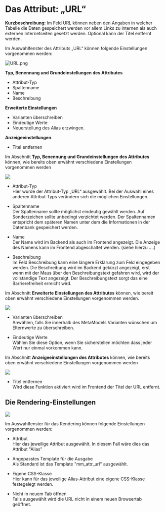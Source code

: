 # Das Attribut: „URL“

**Kurzbeschreibung:**
Im Feld URL können neben den Angaben in welcher Tabelle die Daten gespeichert werden vor allem Links zu internen als auch externen Internetseiten gesetzt werden. Optional kann der Titel entfernt werden.


Im Auswahlfenster des Attributs „URL“ können folgende Einstellungen vorgenommen werden:

![URL.png](docs-de/manual/attribute/url/URL.png)

**Typ, Benennung und Grundeinstellungen des Attributes**

- Attribut-Typ
- Spaltenname
- Name
- Beschreibung


**Erweiterte Einstellungen**

- Varianten überschreiben
- Eindeutige Werte
- Neuerstellung des Alias erzwingen.


**Anzeigeeinstellungen**

- Titel entfernen

Im Abschnitt **Typ, Benennung und Grundeinstellungen des Attributes** können, wie bereits oben erwähnt verschiedene Einstellungen vorgenommen werden

![](http://)

- Attribut-Typ<br/>
Hier wurde der Attribut-Typ „URL“ ausgewählt. Bei der Auswahl eines anderen Attribut-Typs verändern sich die möglichen Einstellungen.<br/>

- Spaltenname<br/>
Der Spaltenname sollte möglichst eindeutig gewählt werden. Auf Sonderzeichen sollte unbedingt verzichtet werden. Der Spaltennamen entspricht dem späteren Namen unter dem die Informationen in der Datenbank gespeichert werden.<br/>

- Name<br/>
Der Name wird im Backend als auch im Frontend angezeigt. Die Anzeige des Namens kann im Frontend abgeschaltet werden. (siehe hierzu ....)<br/>

- Beschreibung<br/>
Im Feld Beschreibung kann eine längere Erklärung zum Feld eingegeben werden. Die Beschreibung wird im Backend gekürzt angezeigt, erst wenn mit der Maus über den Beschreibungstext gefahren wird, wird der vollständige Text angezeigt.
Der Beschreibungstext sorgt das eine Barrierefreiheit erreicht wird.

Im Abschnitt **Erweiterte Einstellungen des Attributes** können, wie bereit oben erwähnt verschiedene Einstellungen vorgenommen werden.

![](http://)

- Varianten überschreiben<br/>
Anwählen, falls Sie innerhalb des MetaModels Varianten wünschen um Elternwerte zu überschreiben.<br/>

- Eindeutige Werte<br/>
Wählen Sie diese Option, wenn Sie sicherstellen möchten dass jeder Wert nur einmal vorkommen kann.<br/>


Im Abschnitt **Anzeigeeinstellungen des Attributes** können, wie bereits oben erwähnt verschiedene Einstellungen vorgenommen werden

![](http://)

- Titel entfernen<br/>
Wird diese Funktion aktiviert wird im Frontend der Titel der URL entfernt.<br/>

## Die Rendering-Einstellungen

![](http://)

Im Auswahlfenster für das Rendering können folgende Einstellungen vorgenommen werden:


- Attribut <br/>
  Hier das jeweilige Attribut ausgewählt. In diesem Fall wäre dies das Attribut "Alias"

- Angepasstes Template für die Ausgabe <br/>
  Als Standard ist das Template "mm_attr_url" ausgewählt.

- Eigene CSS-Klasse <br/>
  Hier kann für das jeweilige Alias-Attribut eine eigene CSS-Klasse festegelegt werden.

- Nicht in neuem Tab öffnen <br/>
Falls ausgewählt wird die URL nicht in einem neuen Browsertab geöffnet.
